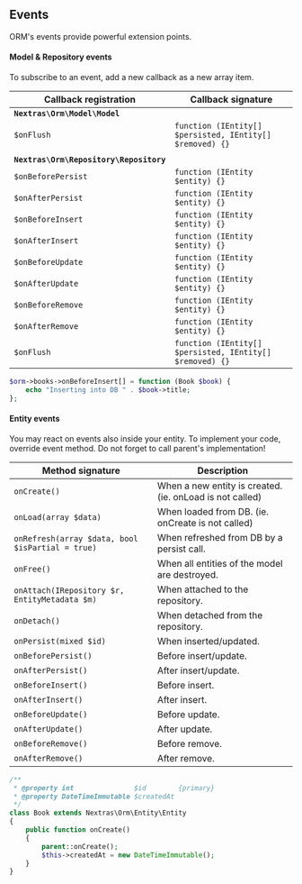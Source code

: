 ## Events

ORM's events provide powerful extension points.

#### Model & Repository events

To subscribe to an event, add a new callback as a new array item.

| Callback registration        | Callback signature
| --- | --- |
| **`Nextras\Orm\Model\Model`**  ||
| `$onFlush` | `function (IEntity[] $persisted, IEntity[] $removed) {}`
| ||
| **`Nextras\Orm\Repository\Repository`** ||
| `$onBeforePersist` | `function (IEntity $entity) {}`
| `$onAfterPersist`  | `function (IEntity $entity) {}`
| `$onBeforeInsert`  | `function (IEntity $entity) {}`
| `$onAfterInsert`   | `function (IEntity $entity) {}`
| `$onBeforeUpdate`  | `function (IEntity $entity) {}`
| `$onAfterUpdate`   | `function (IEntity $entity) {}`
| `$onBeforeRemove`  | `function (IEntity $entity) {}`
| `$onAfterRemove`   | `function (IEntity $entity) {}`
| `$onFlush`         | `function (IEntity[] $persisted, IEntity[] $removed) {}`


```php
$orm->books->onBeforeInsert[] = function (Book $book) {
	echo "Inserting into DB " . $book->title;
};
```

#### Entity events

You may react on events also inside your entity. To implement your code, override event method. Do not forget to call parent's implementation!


| Method signature    | Description        |
| ---                 | ---                |
| `onCreate()`                                      | When a new entity is created. (ie. onLoad is not called)
| `onLoad(array $data)`                             | When loaded from DB. (ie. onCreate is not called)
| `onRefresh(array $data, bool $isPartial = true)`  | When refreshed from DB by a persist call.
| `onFree()`                                        | When all entities of the model are destroyed.
| `onAttach(IRepository $r, EntityMetadata $m)`     | When attached to the repository.
| `onDetach()`                                      | When detached from the repository.
| `onPersist(mixed $id)`                            | When inserted/updated.
| `onBeforePersist()`                               | Before insert/update.
| `onAfterPersist()`                                | After insert/update.
| `onBeforeInsert()`                                | Before insert.
| `onAfterInsert()`                                 | After insert.
| `onBeforeUpdate()`                                | Before update.
| `onAfterUpdate()`                                 | After update.
| `onBeforeRemove()`                                | Before remove.
| `onAfterRemove()`                                 | After remove.

```php
/**
 * @property int               $id        {primary}
 * @property DateTimeImmutable $createdAt
 */
class Book extends Nextras\Orm\Entity\Entity
{
	public function onCreate()
	{
		parent::onCreate();
		$this->createdAt = new DateTimeImmutable();
	}
}
```
